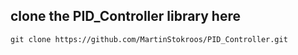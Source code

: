 ## clone the PID_Controller library here

`git clone https://github.com/MartinStokroos/PID_Controller.git`
